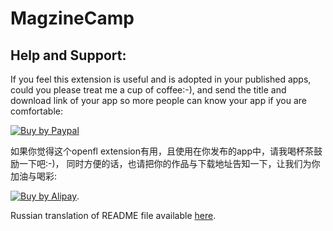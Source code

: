 MagzineCamp
===========

## Help and Support:

If you feel this extension is useful and is adopted in your published apps, could you please treat me a cup of coffee:-), and send the title and download link of your app so more people can know your app if you are comfortable:

[![Buy by Paypal](http://icloud.b0.upaiyun.com/zeng/juanzeng02.jpg)](https://www.paypal.com/cgi-bin/webscr?cmd=_s-xclick&hosted_button_id=CTCAKLLHT23GL)

如果你觉得这个openfl extension有用，且使用在你发布的app中，请我喝杯茶鼓励一下吧:-)， 同时方便的话，也请把你的作品与下载地址告知一下，让我们为你加油与喝彩:

[![Buy by Alipay](http://icloud.b0.upaiyun.com/zeng/juanzeng03.jpg)](http://me.alipay.com/adradar4openfl).

Russian translation of README file available
[here](https://github.com/salkar/inkwell/blob/master/README_RU.rdoc).
